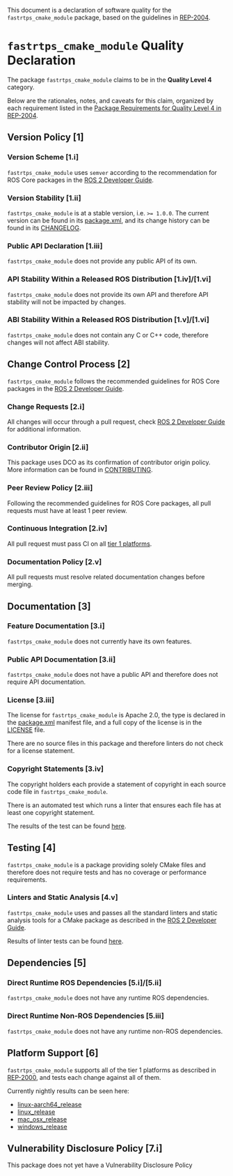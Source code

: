 This document is a declaration of software quality for the `fastrtps_cmake_module` package, based on the guidelines in [REP-2004](https://www.ros.org/reps/rep-2004.html).

# `fastrtps_cmake_module` Quality Declaration

The package `fastrtps_cmake_module` claims to be in the **Quality Level 4** category.

Below are the rationales, notes, and caveats for this claim, organized by each requirement listed in the [Package Requirements for Quality Level 4 in REP-2004](https://www.ros.org/reps/rep-2004.html).

## Version Policy [1]

### Version Scheme [1.i]

`fastrtps_cmake_module` uses `semver` according to the recommendation for ROS Core packages in the [ROS 2 Developer Guide](https://docs.ros.org/en/foxy/Contributing/Developer-Guide.html#versioning).

### Version Stability [1.ii]

`fastrtps_cmake_module` is at a stable version, i.e. `>= 1.0.0`.
The current version can be found in its [package.xml](package.xml), and its change history can be found in its [CHANGELOG](CHANGELOG.rst).

### Public API Declaration [1.iii]

`fastrtps_cmake_module` does not provide any public API of its own.

### API Stability Within a Released ROS Distribution [1.iv]/[1.vi]

`fastrtps_cmake_module` does not provide its own API and therefore API stability will not be impacted by changes.

### ABI Stability Within a Released ROS Distribution [1.v]/[1.vi]

`fastrtps_cmake_module` does not contain any C or C++ code, therefore changes will not affect ABI stability.

## Change Control Process [2]

`fastrtps_cmake_module` follows the recommended guidelines for ROS Core packages in the [ROS 2 Developer Guide](https://docs.ros.org/en/foxy/Contributing/Developer-Guide.html#quality-practices).

### Change Requests [2.i]

All changes will occur through a pull request, check [ROS 2 Developer Guide](https://docs.ros.org/en/foxy/Contributing/Developer-Guide.html#change-control-process) for additional information.

### Contributor Origin [2.ii]

This package uses DCO as its confirmation of contributor origin policy. More information can be found in [CONTRIBUTING](../CONTRIBUTING.md).

### Peer Review Policy [2.iii]

Following the recommended guidelines for ROS Core packages, all pull requests must have at least 1 peer review.

### Continuous Integration [2.iv]

All pull request must pass CI on all [tier 1 platforms](https://www.ros.org/reps/rep-2000.html#support-tiers).

### Documentation Policy [2.v]

All pull requests must resolve related documentation changes before merging.

## Documentation [3]

### Feature Documentation [3.i]

`fastrtps_cmake_module` does not currently have its own features.

### Public API Documentation [3.ii]

`fastrtps_cmake_module` does not have a public API and therefore does not require API documentation.

### License [3.iii]

The license for `fastrtps_cmake_module` is Apache 2.0, the type is declared in the [package.xml](package.xml) manifest file, and a full copy of the license is in the [LICENSE](../LICENSE) file.

There are no source files in this package and therefore linters do not check for a license statement.

### Copyright Statements [3.iv]

The copyright holders each provide a statement of copyright in each source code file in `fastrtps_cmake_module`.

There is an automated test which runs a linter that ensures each file has at least one copyright statement.

The results of the test can be found [here](https://ci.ros2.org/view/nightly/job/nightly_linux_release/lastBuild/testReport/fastrtps_cmake_module/copyright/).

## Testing [4]

`fastrtps_cmake_module` is a package providing solely CMake files and therefore does not require tests and has no coverage or performance requirements.

### Linters and Static Analysis [4.v]

`fastrtps_cmake_module` uses and passes all the standard linters and static analysis tools for a CMake package as described in the [ROS 2 Developer Guide](https://docs.ros.org/en/foxy/Contributing/Developer-Guide.html#linters-and-static-analysis).

Results of linter tests can be found [here](https://ci.ros2.org/view/nightly/job/nightly_linux_release/lastBuild/testReport/fastrtps_cmake_module/).

## Dependencies [5]

### Direct Runtime ROS Dependencies [5.i]/[5.ii]

`fastrtps_cmake_module` does not have any runtime ROS dependencies.

### Direct Runtime Non-ROS Dependencies [5.iii]
`fastrtps_cmake_module` does not have any runtime non-ROS dependencies.

## Platform Support [6]

`fastrtps_cmake_module` supports all of the tier 1 platforms as described in [REP-2000](https://www.ros.org/reps/rep-2000.html#support-tiers), and tests each change against all of them.

Currently nightly results can be seen here:
* [linux-aarch64_release](https://ci.ros2.org/view/nightly/job/nightly_linux-aarch64_release/lastBuild/testReport/fastrtps_cmake_module/)
* [linux_release](https://ci.ros2.org/view/nightly/job/nightly_linux_release/lastBuild/testReport/fastrtps_cmake_module/)
* [mac_osx_release](https://ci.ros2.org/view/nightly/job/nightly_osx_release/lastBuild/testReport/fastrtps_cmake_module/)
* [windows_release](https://ci.ros2.org/view/nightly/job/nightly_win_rel/lastBuild/testReport/fastrtps_cmake_module/)

## Vulnerability Disclosure Policy [7.i]

This package does not yet have a Vulnerability Disclosure Policy
